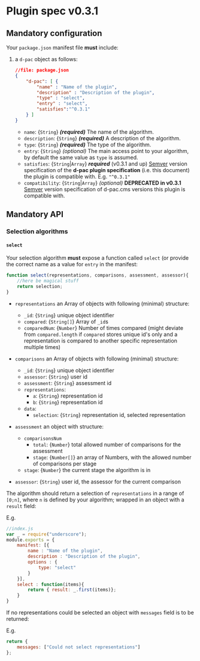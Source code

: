 # Plugin spec v0.3.1

## Mandatory configuration

Your `package.json` manifest file **must** include:

1. a `d-pac` object as follows:

	```json
	//file: package.json
	{
		"d-pac": [ {
			"name" : "Name of the plugin",
			"description" : "Description of the plugin",
			"type" : "select",
			"entry" : "select",
			"satisfies":"^0.3.1"
		} ]
	}
	```

	* `name`: {`String`} _**(required)**_ The name of the algorithm.
	* `description`: {`String`} _**(required)**_ A description of the algorithm.
	* `type`: {`String`} _**(required)**_ The type of the algorithm.
	* `entry`: {`String`} _(optional)_ The main access point to your algorithm, by default the same value as `type` is assumed.
	* `satisfies`: {`String`|`Array`} _**required**_ (v0.3.1 and up) [Semver](http://semver.org) version specification of the **d-pac plugin specification** (i.e. this document) the plugin is compatible with. E.g. `"^0.3.1"`
	* `compatibility`: {`String`|`Array`} _(optional)_ **DEPRECATED in v0.3.1** [Semver](http://semver.org) version specification of d-pac.cms versions this plugin is compatible with.

## Mandatory API

### Selection algorithms

#### `select`

Your selection algorithm **must** expose a function called `select` (or provide the correct name as a value for `entry` in the manifest:

```js
function select(representations, comparisons, assessment, assessor){
	//here be magical stuff
	return selection;
}
```

* `representations` an Array of objects with following (minimal) structure:

	* `_id`: {`String`} unique object identifier
	* `compared`: {`String[]`} Array of `_id`s
	* `comparedNum`: {`Number`} Number of times compared (might deviate from `compared.length` if `compared` stores unique id's only and a representation is compared to another specific representation multiple times)

* `comparisons` an Array of objects with following (minimal) structure:

	* `_id`: {`String`} unique object identifier
	* `assessor`: {`String`} user id
	* `assessment`: {`String`} assessment id
	* `representations`:
		* `a`: {`String`} representation id
		* `b`: {`String`} representation id
	* `data`:
		* `selection`: {`String`} representation id, selected representation

* `assessment` an object with structure:
	* `comparisonsNum`
		* `total`: {`Number`} total allowed number of comparisons for the assessment
		* `stage`: {`Number[]`} an array of Numbers, with the allowed number of comparisons per stage
	* `stage`: {`Number`} the current stage the algorithm is in

* `assessor`: {`String`} user id, the assessor for the current comparison

The algorithm should return a selection of `representations` in a range of `[0;n]`, where `n` is defined by your algorithm; wrapped in an object with a `result` field:

E.g.

```js
//index.js
var _ = require("underscore");
module.exports = {
	manifest: [{
		name : "Name of the plugin",
		description : "Description of the plugin",
		options : {
			type: "select"
		}
	}],
	select : function(items){
		return { result: _.first(items)};
	}
}
```

If no representations could be selected an object with `messages` field is to be returned:

E.g.

```js
return {
	messages: ["Could not select representations"]
};
```
